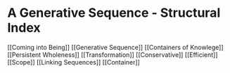 # A Generative Sequence - Structural Index

[[Coming into Being]]
[[Generative Sequence]]
[[Containers of Knowlege]]
[[Persistent Wholeness]]
[[Transformation]]
[[Conservative]]
[[Efficient]]
[[Scope]]
[[Linking Sequences]]
[[Container]]